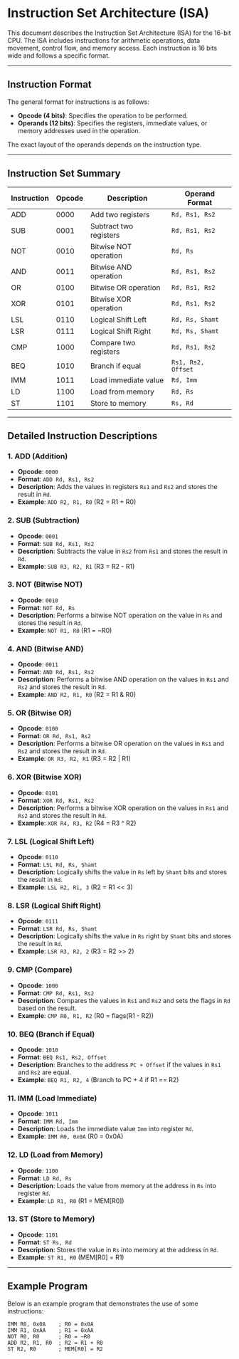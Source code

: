 # Instruction Set Architecture (ISA)

This document describes the Instruction Set Architecture (ISA) for the 16-bit CPU. The ISA includes instructions for arithmetic operations, data movement, control flow, and memory access. Each instruction is 16 bits wide and follows a specific format.

---

## Instruction Format
The general format for instructions is as follows:

- **Opcode (4 bits)**: Specifies the operation to be performed.
- **Operands (12 bits)**: Specifies the registers, immediate values, or memory addresses used in the operation.

The exact layout of the operands depends on the instruction type.

---

## Instruction Set Summary

| Instruction | Opcode | Description | Operand Format |
|-------------|--------|-------------|----------------|
| ADD         | 0000   | Add two registers | `Rd, Rs1, Rs2` |
| SUB         | 0001   | Subtract two registers | `Rd, Rs1, Rs2` |
| NOT         | 0010   | Bitwise NOT operation | `Rd, Rs` |
| AND         | 0011   | Bitwise AND operation | `Rd, Rs1, Rs2` |
| OR          | 0100   | Bitwise OR operation | `Rd, Rs1, Rs2` |
| XOR         | 0101   | Bitwise XOR operation | `Rd, Rs1, Rs2` |
| LSL         | 0110   | Logical Shift Left | `Rd, Rs, Shamt` |
| LSR         | 0111   | Logical Shift Right | `Rd, Rs, Shamt` |
| CMP         | 1000   | Compare two registers | `Rd, Rs1, Rs2` |
| BEQ         | 1010   | Branch if equal | `Rs1, Rs2, Offset` |
| IMM         | 1011   | Load immediate value | `Rd, Imm` |
| LD          | 1100   | Load from memory | `Rd, Rs` |
| ST          | 1101   | Store to memory | `Rs, Rd` |

---

## Detailed Instruction Descriptions

### 1. ADD (Addition)
- **Opcode**: `0000`
- **Format**: `ADD Rd, Rs1, Rs2`
- **Description**: Adds the values in registers `Rs1` and `Rs2` and stores the result in `Rd`.
- **Example**: `ADD R2, R1, R0` (R2 = R1 + R0)

### 2. SUB (Subtraction)
- **Opcode**: `0001`
- **Format**: `SUB Rd, Rs1, Rs2`
- **Description**: Subtracts the value in `Rs2` from `Rs1` and stores the result in `Rd`.
- **Example**: `SUB R3, R2, R1` (R3 = R2 - R1)

### 3. NOT (Bitwise NOT)
- **Opcode**: `0010`
- **Format**: `NOT Rd, Rs`
- **Description**: Performs a bitwise NOT operation on the value in `Rs` and stores the result in `Rd`.
- **Example**: `NOT R1, R0` (R1 = ~R0)

### 4. AND (Bitwise AND)
- **Opcode**: `0011`
- **Format**: `AND Rd, Rs1, Rs2`
- **Description**: Performs a bitwise AND operation on the values in `Rs1` and `Rs2` and stores the result in `Rd`.
- **Example**: `AND R2, R1, R0` (R2 = R1 & R0)

### 5. OR (Bitwise OR)
- **Opcode**: `0100`
- **Format**: `OR Rd, Rs1, Rs2`
- **Description**: Performs a bitwise OR operation on the values in `Rs1` and `Rs2` and stores the result in `Rd`.
- **Example**: `OR R3, R2, R1` (R3 = R2 | R1)

### 6. XOR (Bitwise XOR)
- **Opcode**: `0101`
- **Format**: `XOR Rd, Rs1, Rs2`
- **Description**: Performs a bitwise XOR operation on the values in `Rs1` and `Rs2` and stores the result in `Rd`.
- **Example**: `XOR R4, R3, R2` (R4 = R3 ^ R2)

### 7. LSL (Logical Shift Left)
- **Opcode**: `0110`
- **Format**: `LSL Rd, Rs, Shamt`
- **Description**: Logically shifts the value in `Rs` left by `Shamt` bits and stores the result in `Rd`.
- **Example**: `LSL R2, R1, 3` (R2 = R1 << 3)

### 8. LSR (Logical Shift Right)
- **Opcode**: `0111`
- **Format**: `LSR Rd, Rs, Shamt`
- **Description**: Logically shifts the value in `Rs` right by `Shamt` bits and stores the result in `Rd`.
- **Example**: `LSR R3, R2, 2` (R3 = R2 >> 2)

### 9. CMP (Compare)
- **Opcode**: `1000`
- **Format**: `CMP Rd, Rs1, Rs2`
- **Description**: Compares the values in `Rs1` and `Rs2` and sets the flags in `Rd` based on the result.
- **Example**: `CMP R0, R1, R2` (R0 = flags(R1 - R2))

### 10. BEQ (Branch if Equal)
- **Opcode**: `1010`
- **Format**: `BEQ Rs1, Rs2, Offset`
- **Description**: Branches to the address `PC + Offset` if the values in `Rs1` and `Rs2` are equal.
- **Example**: `BEQ R1, R2, 4` (Branch to PC + 4 if R1 == R2)

### 11. IMM (Load Immediate)
- **Opcode**: `1011`
- **Format**: `IMM Rd, Imm`
- **Description**: Loads the immediate value `Imm` into register `Rd`.
- **Example**: `IMM R0, 0x0A` (R0 = 0x0A)

### 12. LD (Load from Memory)
- **Opcode**: `1100`
- **Format**: `LD Rd, Rs`
- **Description**: Loads the value from memory at the address in `Rs` into register `Rd`.
- **Example**: `LD R1, R0` (R1 = MEM[R0])

### 13. ST (Store to Memory)
- **Opcode**: `1101`
- **Format**: `ST Rs, Rd`
- **Description**: Stores the value in `Rs` into memory at the address in `Rd`.
- **Example**: `ST R1, R0` (MEM[R0] = R1)

---

## Example Program
Below is an example program that demonstrates the use of some instructions:

```assembly
IMM R0, 0x0A    ; R0 = 0x0A
IMM R1, 0xAA    ; R1 = 0xAA
NOT R0, R0      ; R0 = ~R0
ADD R2, R1, R0  ; R2 = R1 + R0
ST R2, R0       ; MEM[R0] = R2
